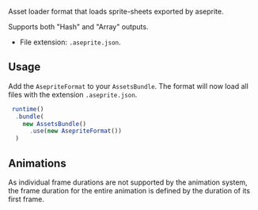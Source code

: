 Asset loader format that loads sprite-sheets exported by aseprite.

Supports both "Hash" and "Array" outputs.

- File extension: `.aseprite.json`.

## Usage

Add the `AsepriteFormat` to your `AssetsBundle`. The format will now load all files
with the extension `.aseprite.json`.

```ts
 runtime()
  .bundle(
    new AssetsBundle()
      .use(new AsepriteFormat())
  )
```

## Animations

As individual frame durations are not supported by the animation system, the frame
duration for the entire animation is defined by the duration of its first frame.
